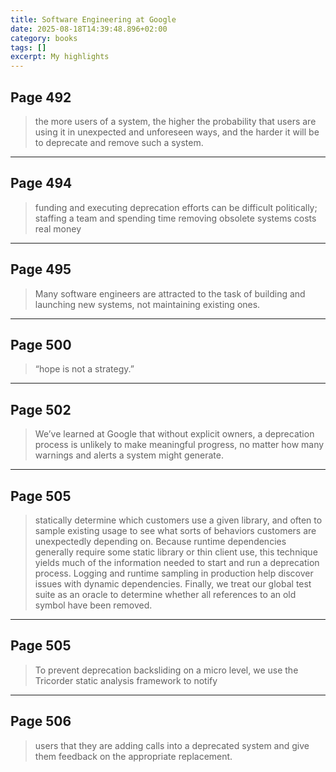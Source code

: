 ```yaml
---
title: Software Engineering at Google
date: 2025-08-18T14:39:48.896+02:00
category: books
tags: []
excerpt: My highlights
---
```


## Page 492

> the more users of a system, the higher the probability that users are using it in unexpected and unforeseen ways, and the harder it will be to deprecate and remove such a system.


----
## Page 494

> funding and executing deprecation efforts can be difficult politically; staffing a team and spending time removing obsolete systems costs real money


----
## Page 495

> Many software engineers are attracted to the task of building and launching new systems, not maintaining existing ones.


----
## Page 500

> “hope is not a strategy.”


----
## Page 502

> We’ve learned at Google that without explicit owners, a deprecation process is unlikely to make meaningful progress, no matter how many warnings and alerts a system might generate.


----
## Page 505

> statically determine which customers use a given library, and often to sample existing usage to see what sorts of behaviors customers are unexpectedly depending on. Because runtime dependencies generally require some static library or thin client use, this technique yields much of the information needed to start and run a deprecation process. Logging and runtime sampling in production help discover issues with dynamic dependencies. Finally, we treat our global test suite as an oracle to determine whether all references to an old symbol have been removed.


----
## Page 505

> To prevent deprecation backsliding on a micro level, we use the Tricorder static analysis framework to notify


----
## Page 506

> users that they are adding calls into a deprecated system and give them feedback on the appropriate replacement.

